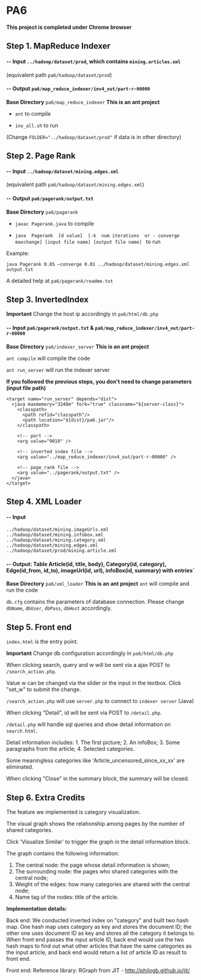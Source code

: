 PA6 
===

**This project is completed under Chrome browser**

Step 1. MapReduce Indexer 
----------------------

#### -- Input `../hadoop/dataset/prod`, which contains `mining.articles.xml` 
(equivalent path `pa6/hadoop/dataset/prod`)

####  -- Output `pa6/map_reduce_indexer/inv4_out/part-r-00000`

**Base Directory** `pa6/map_reduce_indexer` **This is an ant project**

* `ant` to compile

* `inv_all.sh` to run

(Change `FOLDER="../hadoop/dataset/prod"` if data is in other directory) 



Step 2. Page Rank 
----------------------

#### -- Input `../hadoop/dataset/mining.edges.xml`
(equivalent path `pa6/hadoop/dataset/mining.edges.xml`)


#### -- Output `pa6/pagerank/output.txt`

**Base Directory** `pa6/pagerank`

* `javac Pagerank.java` to compile

* `java  Pagerank  [d value]  [-k  num iterations  or - converge maxchange] [input file name] [output file name] ` to run

Example:
```
java Pagerank 0.85 –converge 0.01 ../hadoop/dataset/mining.edges.xml output.txt
```

A detailed help at `pa6/pagerank/readme.txt`



Step 3. InvertedIndex 
----------------------

**Important** Change the host ip accordingly in `pa6/html/db.php`

#### -- Input `pa6/pagerank/output.txt` & `pa6/map_reduce_indexer/inv4_out/part-r-00000`


**Base Directory** `pa6/indexer_server` **This is an ant project**

`ant compile` will compile the code

`ant run_server` will run the indexer server

**If you followed the previous steps, you don't need to change parameters (input file path)**

```
<target name="run_server" depends="dist">
  <java maxmemory="3248m" fork="true" classname="${server-class}">
    <classpath>
      <path refid="classpath"/>
      <path location="${dist}/pa6.jar"/>
    </classpath>

    <!-- port -->
    <arg value="9010" /> 

    <!-- inverted index file -->
    <arg value="../map_reduce_indexer/inv4_out/part-r-00000" />

    <!-- page_rank file -->
    <arg value="../pagerank/output.txt" />
  </java>
</target>
```


Step 4. XML Loader
--------------------

#### -- Input 
```
../hadoop/dataset/mining.imageUrls.xml
../hadoop/dataset/mining.infobox.xml
../hadoop/dataset/mining.category.xml
../hadoop/dataset/mining.edges.xml
../hadoop/dataset/prod/mining.article.xml
```

#### -- Output: Table Article(id, title, body), Category(id, category), Edge(id_from, id_to), imageUrl(id, url), infoBox(id, summary) with entries`

**Base Directory**  `pa6/xml_loader` **This is an ant project**
`ant` will compile and run the code

`db.cfg` contains the parameters of database connection.
Please change `dbName`, `dbUser`, `dbPass`, `dbHost` accordingly.



Step 5. Front end
------------------

`index.html` is the entry point.

**Important** Change db configuration accordingly in `pa6/html/db.php`


When clicking search, query and w will be sent via a ajax POST to `/search_action.php`.

Value w can be changed via the slider or the input in the textbox. Click "set_w" to submit the change.

`/search_action.php` will use `server.php` to connect to `indexer server` (Java)


When clicking "Detail", id will be sent via POST to `/detail.php`.

`/detail.php` will handle sql queries and show detail information on `search.html`.

Detail information includes: 1. The first picture; 2. An infoBox; 3. Some paragraphs from the article; 4. Selected categories.

Some meaningless categories like 'Article_uncensored_since_xx_xx' are eliminated.


When clicking "Close" in the summary block, the summary will be closed. 


Step 6. Extra Credits
------------------------------

The feature we implemented is category visualization. 

The visual graph shows the relationship among pages by the number of shared categories.

Click 'Visualize Similar' to trigger the graph in the detail information block.

The graph contains the following information:
   1. The central node: the page whose detail information is shown;
   2. The surrounding node: the pages who shared categories with the central node;
   3. Weight of the edges: how many categories are shared with the central node;
   4. Name tag of the nodes: title of the article.

**Implementation details:**

Back end:
We conducted inverted index on "category" and built two hash map. One hash map uses category as key and stores the document ID; the other one uses document ID as key and stores all the category it belongs to. When front end passes the input article ID, back end would use the two hash maps to find out what other articles that have the same categories as the input article, and back end would return a list of article ID as result to front end.

Front end: 
  Reference library: RGraph from JIT - http://philogb.github.io/jit/


